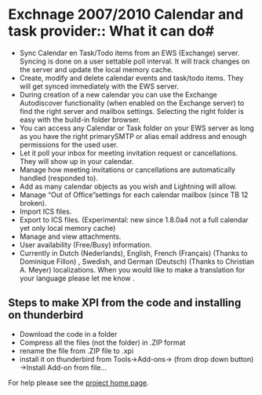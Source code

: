 # Exchnage 2007/2010 Calendar and task provider:: What it can do#

* Sync Calendar en Task/Todo items from an EWS (Exchange) server.  Syncing is done on a user settable poll interval. It will track changes on the server and update the local memory cache.
* Create, modify and delete calendar events and task/todo items. They will get synced immediately with the EWS server.
* During creation of a new calendar you can use the Exchange Autodiscover functionality (when enabled on the Exchange server) to find the right server and mailbox settings. Selecting the right folder is easy with the build-in folder browser.
* You can access any Calendar or Task folder on your EWS server as long as you have the right primarySMTP or alias email address and enough permissions for the used user.
* Let it poll your inbox for meeting invitation request or cancellations. They will show up in your calendar.
* Manage how meeting invitations or cancellations are automatically handled (responded to).
* Add as many calendar objects as you wish and Lightning will allow.
* Manage “Out of Office”settings for each calendar mailbox (since TB 12 broken).
* Import ICS files.
* Export to ICS files. (Experimental: new since 1.8.0a4 not a full calendar yet only local memory cache)
* Manage and view attachments.
* User availability (Free/Busy) information.
* Currently in Dutch (Nederlands), English, French (Français) (Thanks to Dominique Fillon) , Swedish, and German (Deutsch) (Thanks to Christian A. Meyer) localizations. When you would like to make a translation for your language please let me know .




## Steps to make XPI from the code and installing on thunderbird ##

* Download the code in a folder
* Compress all the files (not the folder) in .ZIP format
* rename the file from .ZIP file to .xpi
* install it on thunderbird from Tools->Add-ons-> (from drop down button) ->Install Add-on from file... 


For help please see the [project home page](http://www.1st-setup.nl/wordpress/).
